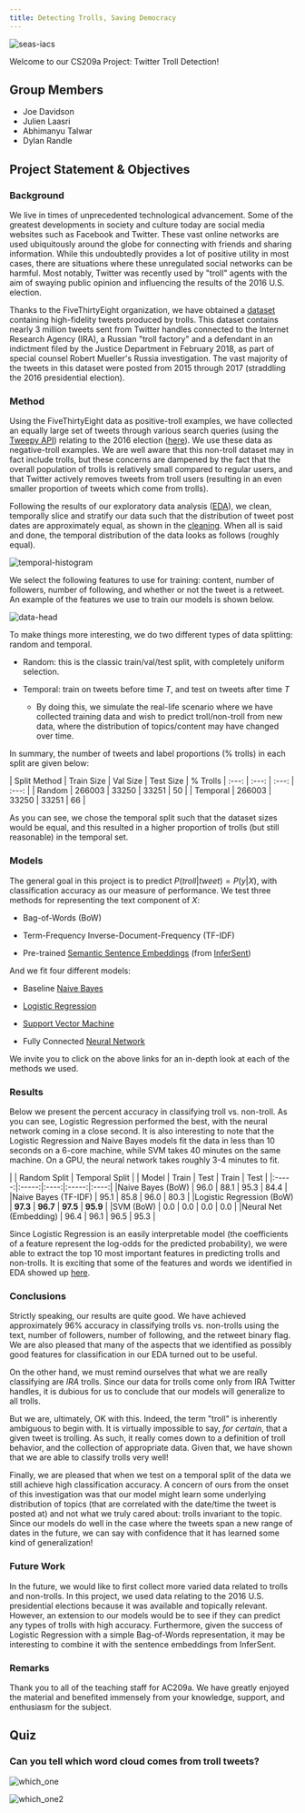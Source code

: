 ```yaml
---
title: Detecting Trolls, Saving Democracy
---
```


![seas-iacs](pics/SEAS_IACS.png)

Welcome to our CS209a Project: Twitter Troll Detection!

## Group Members
- Joe Davidson
- Julien Laasri
- Abhimanyu Talwar
- Dylan Randle

## Project Statement & Objectives

### Background

We live in times of unprecedented technological advancement. Some of the greatest developments in
society and culture today are social media websites such as Facebook and Twitter. These vast online
networks are used ubiquitously around the globe for connecting with friends and sharing information.
While this undoubtedly provides a lot of positive utility in most cases, there are situations where
these unregulated social networks can be harmful. Most notably, Twitter was recently used by "troll"
agents with the aim of swaying public opinion and influencing the results of the 2016 U.S. election.

Thanks to the FiveThirtyEight organization, we have obtained a [dataset](https://github.com/fivethirtyeight/russian-troll-tweets) containing high-fidelity tweets
produced by trolls. This dataset contains nearly 3 million tweets sent from Twitter handles connected
to the Internet Research Agency (IRA), a Russian "troll factory" and a defendant in an indictment filed
by the Justice Department in February 2018, as part of special counsel Robert Mueller's Russia
investigation. The vast majority of the tweets in this dataset were posted from 2015 through 2017
(straddling the 2016 presidential election).

### Method

Using the FiveThirtyEight data as positive-troll examples, we have collected an equally large set of
tweets through various search queries (using the [Tweepy API](https://tweepy.readthedocs.io/en/v3.5.0/)) relating to the 2016 election ([here](https://dataverse.harvard.edu/dataset.xhtml?persistentId=doi%3A10.7910%2FDVN%2FPDI7IN)). We use
these data as negative-troll examples. We are well aware that this non­-troll dataset may in fact include
trolls, but these concerns are dampened by the fact that the overall population of trolls is relatively
small compared to regular users, and that Twitter actively removes tweets from troll users (resulting in
an even smaller proportion of tweets which come from trolls).

Following the results of our exploratory data analysis ([EDA](https://joeddav.github.io/troll_classification/more_eda.html)), we clean, temporally slice and stratify
our data such that the distribution of tweet post dates are approximately equal, as shown in the [cleaning](https://joeddav.github.io/troll_classification/Dataset%20Consolidation.html).
When all is said and done, the temporal distribution of the data looks as follows (roughly equal).

![temporal-histogram](pics/temporal_histogram.png)

We select the following features to use for training: content, number of followers, number of following,
and whether or not the tweet is a retweet. An example of the features we use to train our models is shown below.

![data-head](pics/data_head.png)

To make things more interesting, we do two different types of data splitting: random and temporal.

- Random: this is the classic train/val/test split, with completely uniform selection.

- Temporal: train on tweets before time $T$, and test on tweets after time $T$
  - By doing this, we simulate the real-life scenario where we have collected training data and wish to
    predict troll/non-troll from new data, where the distribution of topics/content may have changed over time.

In summary, the number of tweets and label proportions (% trolls) in each split are given below:

| Split Method | Train Size | Val Size | Test Size | % Trolls
| :---: | :---: | :---: | :---: |
| Random | 266003 | 33250 | 33251 | 50 |
| Temporal | 266003 | 33250 | 33251 | 66 |

As you can see, we chose the temporal split such that the dataset sizes would be equal, and this resulted in a
higher proportion of trolls (but still reasonable) in the temporal set.

### Models

The general goal in this project is to predict $P(troll|tweet)=P(y|X)$, with classification accuracy as
our measure of performance. We test three methods for representing the text component of $X$:

- Bag-of-Words (BoW)

- Term-Frequency Inverse-Document-Frequency (TF-IDF)

- Pre-trained [Semantic Sentence Embeddings](https://joeddav.github.io/troll_classification/sentence_embedding_eda.html) (from [InferSent](https://github.com/facebookresearch/InferSent))

And we fit four different models:

- Baseline [Naive Bayes](https://joeddav.github.io/troll_classification/naive_bayes.html)

- [Logistic Regression](https://joeddav.github.io/troll_classification/LogisticRegression.html)

- [Support Vector Machine](https://joeddav.github.io/troll_classification/SVM.html)

- Fully Connected [Neural Network](https://joeddav.github.io/troll_classification/TwitterNet_Sentence_Embeddings.html)

We invite you to click on the above links for an in-depth look at each of the methods we used.

### Results

Below we present the percent accuracy in classifying troll vs. non-troll. As you can see, Logistic Regression
performed the best, with the neural network coming in a close second. It is also interesting to note that the
Logistic Regression and Naive Bayes models fit the data in less than 10 seconds on a 6-core  machine, while SVM
takes 40 minutes on the same machine. On a GPU, the neural network takes roughly 3-4 minutes to fit.

|       |  Random Split  |  Temporal Split  |
| Model | Train | Test | Train | Test |
|:-----:|:-----:|:----:|:-----:|:----:|
|Naive Bayes (BoW) | 96.0 | 88.1 | 95.3 | 84.4 |
|Naive Bayes (TF-IDF) | 95.1 | 85.8 | 96.0 | 80.3 |
|Logistic Regression (BoW) | **97.3** | **96.7** | **97.5** | **95.9** |
|SVM (BoW) | 0.0 | 0.0 | 0.0 | 0.0 |
|Neural Net (Embedding) | 96.4 | 96.1 | 96.5 | 95.3 |

Since Logistic Regression is an easily interpretable model (the coefficients of a feature represent the log-odds
for the predicted probability), we were able to extract the top 10 most important features in predicting
trolls and non-trolls. It is exciting that some of the features and words we identified in EDA showed up [here](https://joeddav.github.io/troll_classification/logistic_regression.html#analysis-of-coefficients).

### Conclusions

Strictly speaking, our results are quite good. We have achieved approximately $96$% accuracy in classifying trolls vs.
non-trolls using the text, number of followers, number of following, and the retweet binary flag. We are also
pleased that many of the aspects that we identified as possibly good features for classification in our EDA turned out
to be useful.

On the other hand, we must remind ourselves that what we are really classifying are *IRA* trolls. Since our data for trolls
come only from IRA Twitter handles, it is dubious for us to conclude that our models will generalize to all trolls.

But we are, ultimately, OK with this. Indeed, the term "troll" is inherently ambiguous to begin with. It is virtually impossible
to say, *for certain*, that a given tweet is trolling. As such, it really comes down to a definition of troll behavior, and
the collection of appropriate data. Given that, we have shown that we are able to classify trolls very well!

Finally, we are pleased that when we test on a temporal split of the data we still achieve high classification accuracy.
A concern of ours from the onset of this investigation was that our model might learn some underlying distribution of
topics (that are correlated with the date/time the tweet is posted at) and not what we truly cared about: trolls invariant
to the topic. Since our models do well in the case where the tweets span a new range of dates in the future, we can say
with confidence that it has learned some kind of generalization!

### Future Work

In the future, we would like to first collect more varied data related to trolls and non-trolls. In this project, we
used data relating to the 2016 U.S. presidential elections because it was available and topically relevant. However,
an extension to our models would be to see if they can predict any types of trolls with high accuracy. Furthermore,
given the success of Logistic Regression with a simple Bag-of-Words representation, it may be interesting to combine
it with the sentence embeddings from InferSent.

### Remarks

Thank you to all of the teaching staff for AC209a. We have greatly enjoyed the material and benefited immensely from
your knowledge, support, and enthusiasm for the subject.  

## Quiz

### Can you tell which word cloud comes from troll tweets?

![which_one](pics/nontroll_pic.png)

![which_one2](pics/troll_pic.png)
